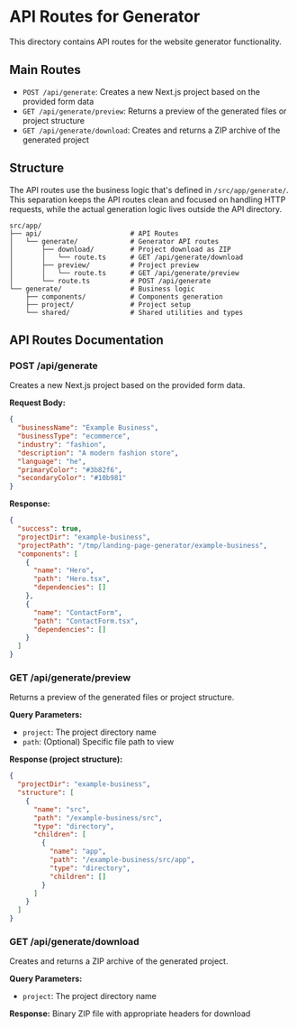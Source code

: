 # API Routes for Generator

This directory contains API routes for the website generator functionality.

## Main Routes

- `POST /api/generate`: Creates a new Next.js project based on the provided form data
- `GET /api/generate/preview`: Returns a preview of the generated files or project structure
- `GET /api/generate/download`: Creates and returns a ZIP archive of the generated project

## Structure

The API routes use the business logic that's defined in `/src/app/generate/`. This separation keeps the API routes clean and focused on handling HTTP requests, while the actual generation logic lives outside the API directory.

```
src/app/
├── api/                      # API Routes
│   └── generate/             # Generator API routes
│       ├── download/         # Project download as ZIP
│       │   └── route.ts      # GET /api/generate/download
│       ├── preview/          # Project preview
│       │   └── route.ts      # GET /api/generate/preview
│       └── route.ts          # POST /api/generate
└── generate/                 # Business logic
    ├── components/           # Components generation
    ├── project/              # Project setup
    └── shared/               # Shared utilities and types
```

## API Routes Documentation

### POST /api/generate

Creates a new Next.js project based on the provided form data.

**Request Body:**
```json
{
  "businessName": "Example Business",
  "businessType": "ecommerce",
  "industry": "fashion",
  "description": "A modern fashion store",
  "language": "he",
  "primaryColor": "#3b82f6",
  "secondaryColor": "#10b981"
}
```

**Response:**
```json
{
  "success": true,
  "projectDir": "example-business",
  "projectPath": "/tmp/landing-page-generator/example-business",
  "components": [
    {
      "name": "Hero",
      "path": "Hero.tsx",
      "dependencies": []
    },
    {
      "name": "ContactForm",
      "path": "ContactForm.tsx",
      "dependencies": []
    }
  ]
}
```

### GET /api/generate/preview

Returns a preview of the generated files or project structure.

**Query Parameters:**
- `project`: The project directory name
- `path`: (Optional) Specific file path to view

**Response (project structure):**
```json
{
  "projectDir": "example-business",
  "structure": [
    {
      "name": "src",
      "path": "/example-business/src",
      "type": "directory",
      "children": [
        {
          "name": "app",
          "path": "/example-business/src/app",
          "type": "directory",
          "children": []
        }
      ]
    }
  ]
}
```

### GET /api/generate/download

Creates and returns a ZIP archive of the generated project.

**Query Parameters:**
- `project`: The project directory name

**Response:**
Binary ZIP file with appropriate headers for download 